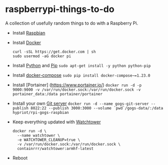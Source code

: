 raspberrypi-things-to-do
========================

A collection of usefully random things to do with a Raspberry Pi.

* Install [Raspbian](https://www.raspberrypi.org/downloads/raspbian/)
* Install [Docker](https://www.docker.com/)
  ```
  curl -sSL https://get.docker.com | sh
  sudo usermod -aG docker pi
  ```
* Install [Python](https://www.python.org/) and [Pip](https://www.pypa.io)
  `sudo apt-get install -y python python-pip`
* Install [docker-compose](https://docs.docker.com/compose/)
  `sudo pip install docker-compose~=1.23.0`
* Install [Portainer] (https://www.portainer.io/)
  `docker run -d -p 9000:9000 -v /var/run/docker.sock:/var/run/docker.sock -v portainer_data:/data portainer/portainer`
* Install your own [Git server](https://gogs.io/)
  ``docker run -d --name gogs-git-server --publish 8022:22 --publish 3000:3000 --volume `pwd`/gogs-data/:/data hypriot/rpi-gogs-raspbian``
* Keep everything updated with [Watchtower](https://containrrr.github.io/watchtower/)
   ```
   docker run -d \
     --name watchtower \
     -e WATCHTOWER_CLEANUP=true \
     -v /var/run/docker.sock:/var/run/docker.sock \
     containrrr/watchtower:armhf-latest
   ```

* Reboot
